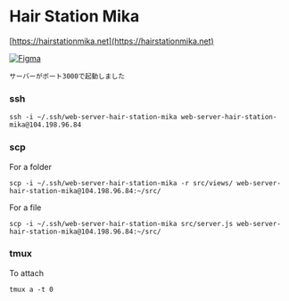 # Hair Station Mika
[https://hairstationmika.net](https://hairstationmika.net)

[![Figma](https://img.shields.io/badge/Figma-figma.com-orange?style=flat&logo=figma)](https://www.figma.com/embed?embed_host=share&url=https%3A%2F%2Fwww.figma.com%2Ffile%2F8ZeNwGfZ48nW25GmLLZWbW%2FDesign%3Ftype%3Ddesign%26node-id%3D0%253A1%26t%3DyAg3QEfRvnfTGfY4-1)

```
サーバーがポート3000で起動しました
```
### ssh
```
ssh -i ~/.ssh/web-server-hair-station-mika web-server-hair-station-mika@104.198.96.84
```
### scp
For a folder
```
scp -i ~/.ssh/web-server-hair-station-mika -r src/views/ web-server-hair-station-mika@104.198.96.84:~/src/
```
For a file
```
scp -i ~/.ssh/web-server-hair-station-mika src/server.js web-server-hair-station-mika@104.198.96.84:~/src/
```
### tmux
To attach
```
tmux a -t 0
```